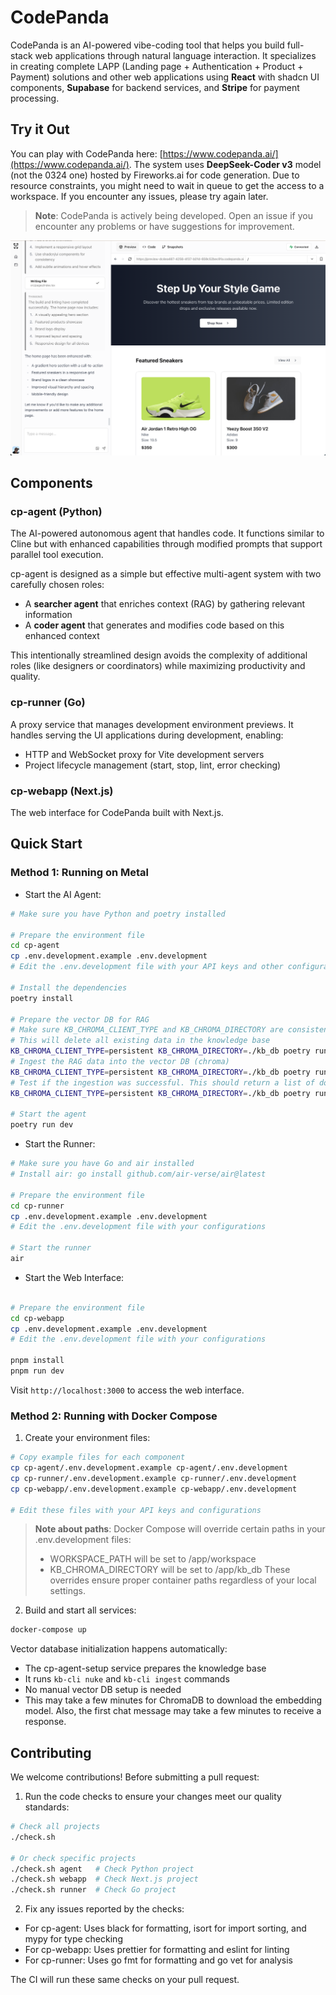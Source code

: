 # CodePanda

CodePanda is an AI-powered vibe-coding tool that helps you build full-stack web applications through natural language interaction. It specializes in creating complete LAPP (Landing page + Authentication + Product + Payment) solutions and other web applications using **React** with shadcn UI components, **Supabase** for backend services, and **Stripe** for payment processing.

## Try it Out

You can play with CodePanda here: [https://www.codepanda.ai/](https://www.codepanda.ai/). The system uses **DeepSeek-Coder v3** model (not the 0324 one) hosted by Fireworks.ai for code generation. Due to resource constraints, you might need to wait in queue to get the access to a workspace. If you encounter any issues, please try again later.

> **Note**: CodePanda is actively being developed. Open an issue if you encounter any problems or have suggestions for improvement.

![](./assets/sneaker.png)

## Components

### cp-agent (Python)

The AI-powered autonomous agent that handles code. It functions similar to Cline but with enhanced capabilities through modified prompts that support parallel tool execution.

cp-agent is designed as a simple but effective multi-agent system with two carefully chosen roles:
- A **searcher agent** that enriches context (RAG) by gathering relevant information
- A **coder agent** that generates and modifies code based on this enhanced context

This intentionally streamlined design avoids the complexity of additional roles (like designers or coordinators) while maximizing productivity and quality.

### cp-runner (Go)

A proxy service that manages development environment previews. It handles serving the UI applications during development, enabling:

- HTTP and WebSocket proxy for Vite development servers
- Project lifecycle management (start, stop, lint, error checking)

### cp-webapp (Next.js)

The web interface for CodePanda built with Next.js.

## Quick Start

### Method 1: Running on Metal

- Start the AI Agent:
```bash
# Make sure you have Python and poetry installed

# Prepare the environment file
cd cp-agent
cp .env.development.example .env.development
# Edit the .env.development file with your API keys and other configurations

# Install the dependencies
poetry install

# Prepare the vector DB for RAG
# Make sure KB_CHROMA_CLIENT_TYPE and KB_CHROMA_DIRECTORY are consistent with the values in the .env.development file
# This will delete all existing data in the knowledge base
KB_CHROMA_CLIENT_TYPE=persistent KB_CHROMA_DIRECTORY=./kb_db poetry run kb-cli nuke --force
# Ingest the RAG data into the vector DB (chroma)
KB_CHROMA_CLIENT_TYPE=persistent KB_CHROMA_DIRECTORY=./kb_db poetry run kb-cli ingest ./cp_agent/kb/data
# Test if the ingestion was successful. This should return a list of documents
KB_CHROMA_CLIENT_TYPE=persistent KB_CHROMA_DIRECTORY=./kb_db poetry run kb-cli search "how to setup stripe"

# Start the agent
poetry run dev
```

- Start the Runner:
```bash
# Make sure you have Go and air installed
# Install air: go install github.com/air-verse/air@latest

# Prepare the environment file
cd cp-runner
cp .env.development.example .env.development
# Edit the .env.development file with your configurations

# Start the runner
air
```

- Start the Web Interface:
```bash

# Prepare the environment file
cd cp-webapp
cp .env.development.example .env.development
# Edit the .env.development file with your configurations

pnpm install
pnpm run dev
```

Visit `http://localhost:3000` to access the web interface.

### Method 2: Running with Docker Compose

1. Create your environment files:
```bash
# Copy example files for each component
cp cp-agent/.env.development.example cp-agent/.env.development
cp cp-runner/.env.development.example cp-runner/.env.development
cp cp-webapp/.env.development.example cp-webapp/.env.development

# Edit these files with your API keys and configurations
```

> **Note about paths**: Docker Compose will override certain paths in your .env.development files:
> - WORKSPACE_PATH will be set to /app/workspace
> - KB_CHROMA_DIRECTORY will be set to /app/kb_db
> These overrides ensure proper container paths regardless of your local settings.

2. Build and start all services:
```bash
docker-compose up
```

Vector database initialization happens automatically:
- The cp-agent-setup service prepares the knowledge base
- It runs `kb-cli nuke` and `kb-cli ingest` commands
- No manual vector DB setup is needed
- This may take a few minutes for ChromaDB to download the embedding model. Also, the first chat message may take a few minutes to receive a response.


## Contributing

We welcome contributions! Before submitting a pull request:

1. Run the code checks to ensure your changes meet our quality standards:
```bash
# Check all projects
./check.sh

# Or check specific projects
./check.sh agent   # Check Python project
./check.sh webapp  # Check Next.js project
./check.sh runner  # Check Go project
```

2. Fix any issues reported by the checks:
- For cp-agent: Uses black for formatting, isort for import sorting, and mypy for type checking
- For cp-webapp: Uses prettier for formatting and eslint for linting
- For cp-runner: Uses go fmt for formatting and go vet for analysis

The CI will run these same checks on your pull request.